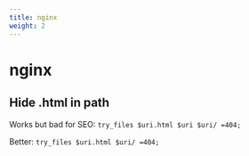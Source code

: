 ```yaml
---
title: nginx
weight: 2
---
```


# nginx

## Hide .html in path
Works but bad for SEO: `try_files $uri.html $uri $uri/ =404;`

Better: `try_files $uri.html $uri/ =404;`